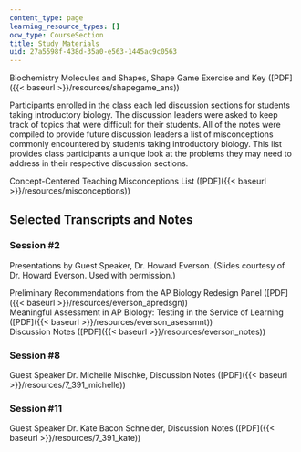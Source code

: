 ```yaml
---
content_type: page
learning_resource_types: []
ocw_type: CourseSection
title: Study Materials
uid: 27a5598f-438d-35a0-e563-1445ac9c0563
---
```


Biochemistry Molecules and Shapes, Shape Game Exercise and Key ([PDF]({{< baseurl >}}/resources/shapegame_ans))

Participants enrolled in the class each led discussion sections for students taking introductory biology. The discussion leaders were asked to keep track of topics that were difficult for their students. All of the notes were compiled to provide future discussion leaders a list of misconceptions commonly encountered by students taking introductory biology. This list provides class participants a unique look at the problems they may need to address in their respective discussion sections.

Concept-Centered Teaching Misconceptions List ([PDF]({{< baseurl >}}/resources/misconceptions))

Selected Transcripts and Notes
------------------------------

### Session #2

Presentations by Guest Speaker, Dr. Howard Everson. (Slides courtesy of Dr. Howard Everson. Used with permission.)

Preliminary Recommendations from the AP Biology Redesign Panel ([PDF]({{< baseurl >}}/resources/everson_apredsgn))  
Meaningful Assessment in AP Biology: Testing in the Service of Learning ([PDF]({{< baseurl >}}/resources/everson_asessmnt))  
Discussion Notes ([PDF]({{< baseurl >}}/resources/everson_notes))

### Session #8

Guest Speaker Dr. Michelle Mischke, Discussion Notes ([PDF]({{< baseurl >}}/resources/7_391_michelle))

### Session #11

Guest Speaker Dr. Kate Bacon Schneider, Discussion Notes ([PDF]({{< baseurl >}}/resources/7_391_kate))